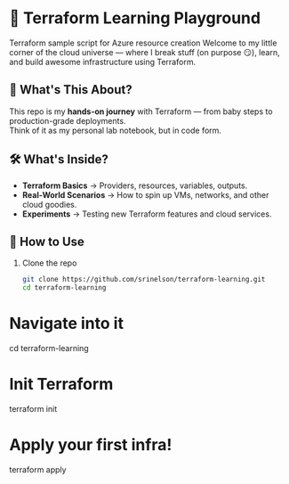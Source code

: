 
# 🚀 Terraform Learning Playground
Terraform sample script for Azure resource creation
Welcome to my little corner of the cloud universe — where I break stuff (on purpose 😏), learn, and build awesome infrastructure using Terraform.

## 📌 What's This About?
This repo is my **hands-on journey** with Terraform — from baby steps to production-grade deployments.  
Think of it as my personal lab notebook, but in code form.

## 🛠️ What's Inside?
- **Terraform Basics** → Providers, resources, variables, outputs.
- **Real-World Scenarios** → How to spin up VMs, networks, and other cloud goodies.
- **Experiments** → Testing new Terraform features and cloud services.

## 🚦 How to Use
1. Clone the repo  
   ```bash
   git clone https://github.com/srinelson/terraform-learning.git
   cd terraform-learning

# Navigate into it
cd terraform-learning

# Init Terraform
terraform init

# Apply your first infra!
terraform apply
